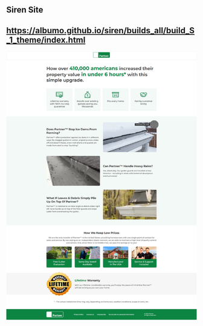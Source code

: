 ## Siren Site
## https://albumo.github.io/siren/builds_all/build_S_1_theme/index.html
![Img project](./image/image.jpg)